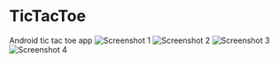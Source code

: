 # TicTacToe
Android tic tac toe app
![Screenshot 1](https://user-images.githubusercontent.com/16922120/31041695-d93bcb4c-a567-11e7-8b58-f191c4dea05b.png)
![Screenshot 2](https://user-images.githubusercontent.com/16922120/31041700-f6b7629e-a567-11e7-87d8-5002c235f045.png)
![Screenshot 3](https://user-images.githubusercontent.com/16922120/31041705-feb5eeca-a567-11e7-81ce-a5031bd11ee0.png)
![Screenshot 4](https://user-images.githubusercontent.com/16922120/31041707-05af478a-a568-11e7-8fcd-2d82eb96907a.png)

